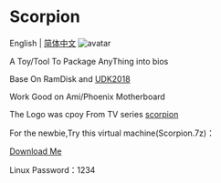 # Scorpion
English | [简体中文](https://github.com/d1ves/Scorpion/blob/master/README_CN.md)
![avatar](https://raw.githubusercontent.com/d1ves/Scropion/master/scorpion.jpg)

A Toy/Tool To Package AnyThing into bios

Base On RamDisk and [UDK2018](https://github.com/tianocore/edk2/tree/UDK2018)

Work Good on Ami/Phoenix Motherboard

The Logo was cpoy From TV series [scorpion](https://en.wikipedia.org/wiki/Scorpion_(TV_series))

For the newbie,Try this virtual machine(Scorpion.7z)：

[Download Me](https://d1ves.cowtransfer.com/s/2d4001eb3a704c)

Linux Password：1234

